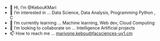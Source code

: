 - 👋 Hi, I’m @KebouKMari
- 👀 I’m interested in ... Data Science, Data Analysis, Programming Python , C 
- 🌱 I’m currently learning ... Machine learning, Web dev, Cloud Computing
- 💞️ I’m looking to collaborate on ... Intelligence Artificial projects
- 📫 How to reach me ... marivone.kebou@facsciences-uy1.cm

<!---
KebouKMari/KebouKMari is a ✨ special ✨ repository because its `README.md` (this file) appears on your GitHub profile.
You can click the Preview link to take a look at your changes.
--->
